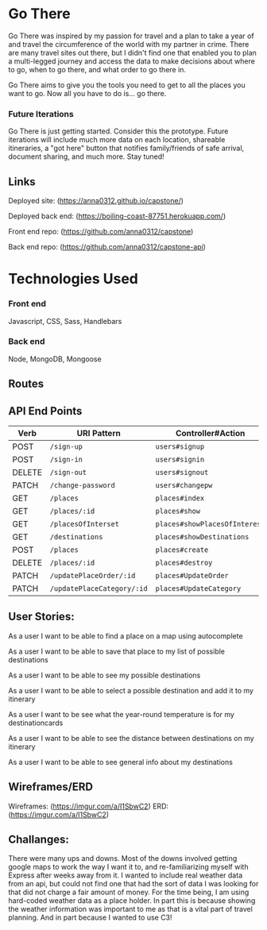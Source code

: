 # Go There

Go There was inspired by my passion for travel and a plan to take a year of and travel the circumference of the world with my partner in crime. There are many travel sites out there, but I didn't find one that enabled you to plan a multi-legged journey and access the data to make decisions about where to go, when to go there, and what order to go there in.

Go There aims to give you the tools you need to get to all the places you want to go. Now all you have to do is... go there.

### Future Iterations
Go There is just getting started. Consider this the prototype. Future iterations will include much more data on each
location, shareable itineraries, a "got here" button that notifies family/friends of safe arrival, document sharing,
and much more. Stay tuned!


## Links
Deployed site: (https://anna0312.github.io/capstone/)

Deployed back end: (https://boiling-coast-87751.herokuapp.com/)

Front end repo: (https://github.com/anna0312/capstone)

Back end repo: (https://github.com/anna0312/capstone-api)


# Technologies Used

### Front end
Javascript, CSS, Sass, Handlebars

### Back end
Node, MongoDB, Mongoose

## Routes

## API End Points

| Verb   | URI Pattern                 | Controller#Action         |
|--------|-----------------------------|---------------------------|
| POST   | `/sign-up`                  | `users#signup`            |
| POST   | `/sign-in`                  | `users#signin`            |
| DELETE | `/sign-out`                 | `users#signout`           |
| PATCH  | `/change-password`          | `users#changepw`          |
| GET    | `/places`                   | `places#index`            |
| GET    | `/places/:id`               | `places#show`             |
| GET    | `/placesOfInterset`         | `places#showPlacesOfInterest` |
| GET    | `/destinations`             | `places#showDestinations` |
| POST   | `/places`                   | `places#create`           |
| DELETE | `/places/:id`               | `places#destroy`          |
| PATCH  | `/updatePlaceOrder/:id`     | `places#UpdateOrder`      |
| PATCH  | `/updatePlaceCategory/:id`  | `places#UpdateCategory`   |



## User Stories:

As a user I want to be able to find a place on a map using autocomplete

As a user I want to be able to save that place to my list of possible destinations

As a user I want to be able to see my possible destinations

As a user I want to be able to select a possible destination and add it to my itinerary

As a user I want to be see what the year-round temperature is for my destinationcards

As a user I want to be able to see the distance between destinations on my itinerary

As a user I want to be able to see general info about my destinations

## Wireframes/ERD

Wireframes: (https://imgur.com/a/I1SbwC2)
ERD: (https://imgur.com/a/I1SbwC2)

## Challanges:

There were many ups and downs. Most of the downs involved getting google maps to work the way I want it to, and re-familiarizing myself with Express after weeks away from it. I wanted to include real weather data from an api, but could not find one that had the sort of data I was looking for that did not charge a fair amount of money. For the time being, I am using hard-coded weather data as a place holder. In part this is because showing the weather information
was important to me as that is a vital part of travel planning. And in part because I wanted to use C3!
